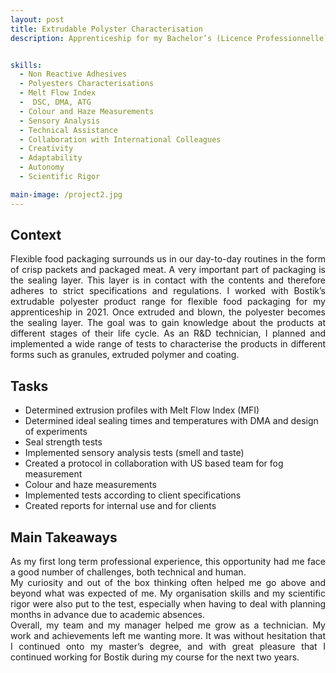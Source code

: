 ```yaml
---
layout: post
title: Extrudable Polyster Characterisation
description: Apprenticeship for my Bachelor’s (Licence Professionnelle) done within the Bostik Smart Technology Centre as part of the Extrudable Solutions team characterisation of extrudable polyesters for the flexible food packaging industry.


skills: 
  - Non Reactive Adhesives
  - Polyesters Characterisations
  - Melt Flow Index
  -  DSC, DMA, ATG
  - Colour and Haze Measurements
  - Sensory Analysis
  - Technical Assistance
  - Collaboration with International Colleagues
  - Creativity
  - Adaptability
  - Autonomy
  - Scientific Rigor

main-image: /project2.jpg
---
```

## Context
<p align="justify">Flexible food packaging surrounds us in our day-to-day routines in the form of crisp packets and packaged meat. A very important part of packaging is the sealing layer. This layer is in contact with the contents and therefore adheres to strict specifications and regulations. I worked with Bostik’s extrudable polyester product range for flexible food packaging for my apprenticeship in 2021. Once extruded and blown, the polyester becomes the sealing layer. The goal was to gain knowledge about the products at different stages of their life cycle. As an R&D technician, I planned and implemented a wide range of tests to characterise the products in different forms such as granules, extruded polymer and coating.<br/></p>

## Tasks
-	Determined extrusion profiles with Melt Flow Index (MFI)
-	Determined ideal sealing times and temperatures with DMA and design of experiments
-	Seal strength tests
-	Implemented sensory analysis tests (smell and taste)
-	Created a protocol in collaboration with US based team for fog measurement
-	Colour and haze measurements
-	Implemented tests according to client specifications
-	Created reports for internal use and for clients

## Main Takeaways
<p align="justify">As my first long term professional experience, this opportunity had me face a good number of challenges, both technical and human.<br/>
My curiosity and out of the box thinking often helped me go above and beyond what was expected of me. My organisation skills and my scientific rigor were also put to the test, especially when having to deal with planning months in advance due to academic absences.<br/>
Overall, my team and my manager helped me grow as a technician. My work and achievements left me wanting more. It was without hesitation that I continued onto my master’s degree, and with great pleasure that I continued working for Bostik during my course for the next two years.<br/>
